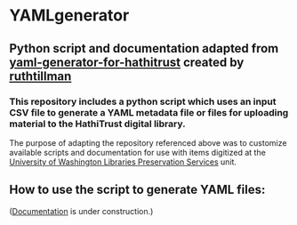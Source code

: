 # YAMLgenerator
## Python script and documentation adapted from [yaml-generator-for-hathitrust](https://github.com/ruthtillman/yaml-generator-for-hathitrust) created by [ruthtillman](https://github.com/ruthtillman)  
### This repository includes a python script which uses an input CSV file to generate a YAML metadata file or files for uploading material to the HathiTrust digital library.  
  
The purpose of adapting the repository referenced above was to customize available scripts and documentation for use with items digitized at the [University of Washington Libraries Preservation Services](http://www.lib.washington.edu/preservation) unit.

## How to use the script to generate YAML files:  
([Documentation](How_To.md) is under construction.)
